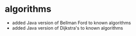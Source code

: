 # algorithms
- added Java version of Bellman Ford to known algorithms
- added Java version of Dijkstra's to known algorithms
